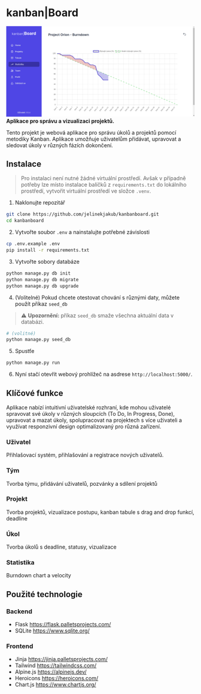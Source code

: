 # kanban|Board
![img.png](app/static/img.png)
**Aplikace pro správu a vizualizaci projektů.**

Tento projekt je webová aplikace pro správu úkolů a projektů pomocí metodiky Kanban. Aplikace umožňuje uživatelům přidávat, upravovat a sledovat úkoly v různých fázích dokončení.
## Instalace


> Pro instalaci není nutné žádné virtuální prostředí. Avšak v případně potřeby lze
> místo instalace balíčků z `requirements.txt` do lokálního prostředí, vytvořit virtuální
> prostředí ve složce `.venv`.
1. Naklonujte repozitář
```bash
git clone https://github.com/jelinekjakub/kanbanboard.git
cd kanbanboard
```
2. Vytvořte soubor `.env` a nainstalujte potřebné závislosti
```bash
cp .env.example .env
pip install -r requirements.txt
```
3. Vytvořte sobory databáze
```bash
python manage.py db init
python manage.py db migrate
python manage.py db upgrade
```
4. (Volitelné) Pokud chcete otestovat chování s různými daty, můžete použít příkaz `seed_db`
> ⚠︎ **Upozornění:** příkaz `seed_db` smaže všechna aktuální data v databázi.
```bash
# (volitné)
python manage.py seed_db
```
5. Spustťe
```bash
python manage.py run
```

6. Nyní stačí otevřít webový prohlížeč na asdrese `http://localhost:5000/`.


## Klíčové funkce
Aplikace nabízí intuitivní uživatelské rozhraní, kde mohou uživatelé spravovat své úkoly v různých sloupcích (To Do, In Progress, Done), upravovat a mazat úkoly, spolupracovat na projektech s více uživateli a využívat responzivní design optimalizovaný pro různá zařízení.
### Uživatel
Přihlašovací systém, přihlašování a registrace nových uživatelů.
### Tým
Tvorba týmu, přidávání uživatelů, pozvánky a sdílení projektů
### Projekt
Tvorba projektů, vizualizace postupu, kanban tabule s drag and drop funkcí, deadline
### Úkol
Tvorba úkolů s deadline, statusy, vizualizace
### Statistika
Burndown chart a velocity

## Použité technologie
### Backend
- Flask https://flask.palletsprojects.com/
- SQLite https://www.sqlite.org/
### Frontend
- Jinja https://jinja.palletsprojects.com/
- Tailwind https://tailwindcss.com/
- Alpine.js https://alpinejs.dev/
- Heroicons https://heroicons.com/
- Chart.js https://www.chartjs.org/